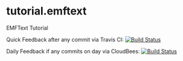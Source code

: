 tutorial.emftext
================

EMFText Tutorial

Quick Feedback after any commit via Travis CI:
[![Build Status](https://secure.travis-ci.org/FunThomas424242/myDSL.parent.png)](http://travis-ci.org/FunThomas424242/myDSL.parent)

Daily Feedback if any commits on day via CloudBees:
[![Build Status](https://funthomas424242.ci.cloudbees.com/job/myDSL-master/badge/icon)](https://funthomas424242.ci.cloudbees.com/job/myDSL-master/)